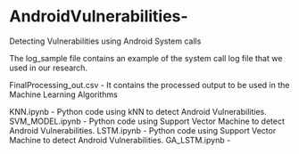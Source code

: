 # AndroidVulnerabilities-
Detecting Vulnerabilities using Android System calls

The log_sample file contains an example of the system call log file that we used in our research. 

FinalProcessing_out.csv - It contains the processed output to be used in the Machine Learning Algorithms

KNN.ipynb - Python code using kNN to detect Android Vulnerabilities.
SVM_MODEL.ipynb - Python code using Support Vector Machine to detect Android Vulnerabilities.
LSTM.ipynb -  Python code using Support Vector Machine to detect Android Vulnerabilities.
GA_LSTM.ipynb - 
